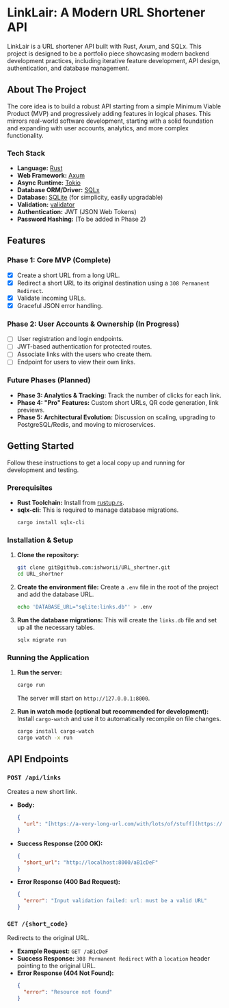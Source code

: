 # LinkLair: A Modern URL Shortener API

LinkLair is a URL shortener API built with Rust, Axum, and SQLx. This project is designed to be a portfolio piece showcasing modern backend development practices, including iterative feature development, API design, authentication, and database management.

## About The Project

The core idea is to build a robust API starting from a simple Minimum Viable Product (MVP) and progressively adding features in logical phases. This mirrors real-world software development, starting with a solid foundation and expanding with user accounts, analytics, and more complex functionality.

### Tech Stack

* **Language:** [Rust](https://www.rust-lang.org/)
* **Web Framework:** [Axum](https://github.com/tokio-rs/axum)
* **Async Runtime:** [Tokio](https://tokio.rs/)
* **Database ORM/Driver:** [SQLx](https://github.com/launchbadge/sqlx)
* **Database:** [SQLite](https://www.sqlite.org/index.html) (for simplicity, easily upgradable)
* **Validation:** [validator](https://crates.io/crates/validator)
* **Authentication:** JWT (JSON Web Tokens)
* **Password Hashing:** (To be added in Phase 2)

## Features

### Phase 1: Core MVP (Complete)

* [x] Create a short URL from a long URL.
* [x] Redirect a short URL to its original destination using a `308 Permanent Redirect`.
* [x] Validate incoming URLs.
* [x] Graceful JSON error handling.

### Phase 2: User Accounts & Ownership (In Progress)

* [ ] User registration and login endpoints.
* [ ] JWT-based authentication for protected routes.
* [ ] Associate links with the users who create them.
* [ ] Endpoint for users to view their own links.

### Future Phases (Planned)

* **Phase 3: Analytics & Tracking:** Track the number of clicks for each link.
* **Phase 4: "Pro" Features:** Custom short URLs, QR code generation, link previews.
* **Phase 5: Architectural Evolution:** Discussion on scaling, upgrading to PostgreSQL/Redis, and moving to microservices.

## Getting Started

Follow these instructions to get a local copy up and running for development and testing.

### Prerequisites

* **Rust Toolchain:** Install from [rustup.rs](https://rustup.rs/).
* **sqlx-cli:** This is required to manage database migrations.
    ```sh
    cargo install sqlx-cli
    ```

### Installation & Setup

1.  **Clone the repository:**
    ```sh
    git clone git@github.com:ishworii/URL_shortner.git
    cd URL_shortner 
    ```

2.  **Create the environment file:**
    Create a `.env` file in the root of the project and add the database URL.
    ```sh
    echo 'DATABASE_URL="sqlite:links.db"' > .env
    ```

3.  **Run the database migrations:**
    This will create the `links.db` file and set up all the necessary tables.
    ```sh
    sqlx migrate run
    ```

### Running the Application

1.  **Run the server:**
    ```sh
    cargo run
    ```
    The server will start on `http://127.0.0.1:8000`.

2.  **Run in watch mode (optional but recommended for development):**
    Install `cargo-watch` and use it to automatically recompile on file changes.
    ```sh
    cargo install cargo-watch
    cargo watch -x run
    ```

## API Endpoints

### `POST /api/links`

Creates a new short link.

* **Body:**
    ```json
    {
      "url": "[https://a-very-long-url.com/with/lots/of/stuff](https://a-very-long-url.com/with/lots/of/stuff)"
    }
    ```
* **Success Response (200 OK):**
    ```json
    {
      "short_url": "http://localhost:8000/aB1cDeF"
    }
    ```
* **Error Response (400 Bad Request):**
    ```json
    {
      "error": "Input validation failed: url: must be a valid URL"
    }
    ```

### `GET /{short_code}`

Redirects to the original URL.

* **Example Request:** `GET /aB1cDeF`
* **Success Response:** `308 Permanent Redirect` with a `location` header pointing to the original URL.
* **Error Response (404 Not Found):**
    ```json
    {
      "error": "Resource not found"
    }
    ```
